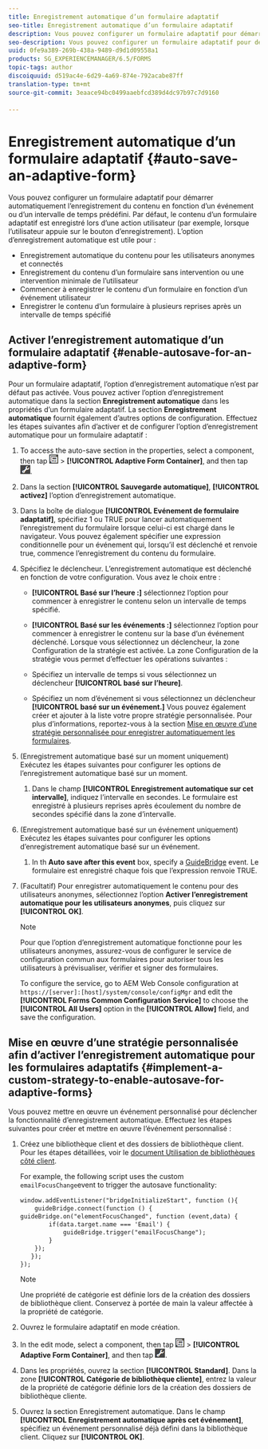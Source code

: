 ```yaml
---
title: Enregistrement automatique d’un formulaire adaptatif
seo-title: Enregistrement automatique d’un formulaire adaptatif
description: Vous pouvez configurer un formulaire adaptatif pour démarrer automatiquement l’enregistrement du contenu en fonction d’un événement ou d’un intervalle de temps prédéfini.
seo-description: Vous pouvez configurer un formulaire adaptatif pour démarrer automatiquement l’enregistrement du contenu en fonction d’un événement ou d’un intervalle de temps prédéfini.
uuid: 0fe9a389-269b-438a-9489-d9d1d09558a1
products: SG_EXPERIENCEMANAGER/6.5/FORMS
topic-tags: author
discoiquuid: d519ac4e-6d29-4a69-874e-792acabe87ff
translation-type: tm+mt
source-git-commit: 3eaace94bc0499aaebfcd389d4dc97b97c7d9160

---
```



# Enregistrement automatique d’un formulaire adaptatif {#auto-save-an-adaptive-form}

Vous pouvez configurer un formulaire adaptatif pour démarrer automatiquement l’enregistrement du contenu en fonction d’un événement ou d’un intervalle de temps prédéfini. Par défaut, le contenu d’un formulaire adaptatif est enregistré lors d’une action utilisateur (par exemple, lorsque l’utilisateur appuie sur le bouton d’enregistrement). L’option d’enregistrement automatique est utile pour :

* Enregistrement automatique du contenu pour les utilisateurs anonymes et connectés
* Enregistrement du contenu d’un formulaire sans intervention ou une intervention minimale de l’utilisateur
* Commencer à enregistrer le contenu d’un formulaire en fonction d’un événement utilisateur
* Enregistrer le contenu d’un formulaire à plusieurs reprises après un intervalle de temps spécifié

## Activer l’enregistrement automatique d’un formulaire adaptatif {#enable-autosave-for-an-adaptive-form}

Pour un formulaire adaptatif, l’option d’enregistrement automatique n’est par défaut pas activée. Vous pouvez activer l’option d’enregistrement automatique dans la section **Enregistrement automatique** dans les propriétés d’un formulaire adaptatif. La section **Enregistrement automatique** fournit également d’autres options de configuration. Effectuez les étapes suivantes afin d’activer et de configurer l’option d’enregistrement automatique pour un formulaire adaptatif :

1. To access the auto-save section in the properties, select a component, then tap ![field-level](assets/field-level.png) > **[!UICONTROL Adaptive Form Container]**, and then tap ![cmppr](assets/cmppr.png).
1. Dans la section **[!UICONTROL Sauvegarde automatique]**, **[!UICONTROL activez]** l’option d’enregistrement automatique.
1. Dans la boîte de dialogue **[!UICONTROL Evénement de formulaire adaptatif]**, spécifiez 1 ou TRUE pour lancer automatiquement l’enregistrement du formulaire lorsque celui-ci est chargé dans le navigateur. Vous pouvez également spécifier une expression conditionnelle pour un événement qui, lorsqu’il est déclenché et renvoie true, commence l’enregistrement du contenu du formulaire.
1. Spécifiez le déclencheur. L’enregistrement automatique est déclenché en fonction de votre configuration. Vous avez le choix entre :

   * **[!UICONTROL Basé sur l’heure :]** sélectionnez l’option pour commencer à enregistrer le contenu selon un intervalle de temps spécifié.
   * **[!UICONTROL Basé sur les événements :]** sélectionnez l’option pour commencer à enregistrer le contenu sur la base d’un événement déclenché.
   Lorsque vous sélectionnez un déclencheur, la zone Configuration de la stratégie est activée. La zone Configuration de la stratégie vous permet d’effectuer les opérations suivantes :

   * Spécifiez un intervalle de temps si vous sélectionnez un déclencheur **[!UICONTROL basé sur l’heure]**.
   * Spécifiez un nom d’événement si vous sélectionnez un déclencheur **[!UICONTROL basé sur un événement.]**
   Vous pouvez également créer et ajouter à la liste votre propre stratégie personnalisée. Pour plus d’informations, reportez-vous à la section [Mise en œuvre d’une stratégie personnalisée pour enregistrer automatiquement les formulaires](/help/forms/using/auto-save-an-adaptive-form.md#p-implement-a-custom-strategy-to-enable-autosave-for-adaptive-forms-p).

1. (Enregistrement automatique basé sur un moment uniquement) Exécutez les étapes suivantes pour configurer les options de l’enregistrement automatique basé sur un moment.

   1. Dans le champ **[!UICONTROL Enregistrement automatique sur cet intervalle]**, indiquez l’intervalle en secondes. Le formulaire est enregistré à plusieurs reprises après écoulement du nombre de secondes spécifié dans la zone d’intervalle.

1. (Enregistrement automatique basé sur un événement uniquement) Exécutez les étapes suivantes pour configurer les options d’enregistrement automatique basé sur un événement.

   1. In th **Auto save after this event** box, specify a [GuideBridge](https://helpx.adobe.com/aem-forms/6/javascript-api/GuideBridge.html) event. Le formulaire est enregistré chaque fois que l’expression renvoie TRUE.

1. (Facultatif) Pour enregistrer automatiquement le contenu pour des utilisateurs anonymes, sélectionnez l’option **Activer l’enregistrement automatique pour les utilisateurs anonymes**, puis cliquez sur **[!UICONTROL OK]**.

   >[!NOTE]
   >
   >Pour que l’option d’enregistrement automatique fonctionne pour les utilisateurs anonymes, assurez-vous de configurer le service de configuration commun aux formulaires pour autoriser tous les utilisateurs à prévisualiser, vérifier et signer des formulaires.
   >
   >To configure the service, go to AEM Web Console configuration at `https://[server]:[host]/system/console/configMgr` and edit the **[!UICONTROL Forms Common Configuration Service]** to choose the **[!UICONTROL All Users]** option in the **[!UICONTROL Allow]** field, and save the configuration.

## Mise en œuvre d’une stratégie personnalisée afin d’activer l’enregistrement automatique pour les formulaires adaptatifs {#implement-a-custom-strategy-to-enable-autosave-for-adaptive-forms}

Vous pouvez mettre en œuvre un événement personnalisé pour déclencher la fonctionnalité d’enregistrement automatique. Effectuez les étapes suivantes pour créer et mettre en œuvre l’événement personnalisé :

1. Créez une bibliothèque client et des dossiers de bibliothèque client. Pour les étapes détaillées, voir le [document Utilisation de bibliothèques côté client](/help/sites-developing/clientlibs.md).

   For example, the following script uses the custom `emailFocusChange`event to trigger the autosave functionality:

   ```
   window.addEventListener("bridgeInitializeStart", function (){
       guideBridge.connect(function () { guideBridge.on("elementFocusChanged", function (event,data) {
           if(data.target.name === 'Email') {
               guideBridge.trigger("emailFocusChange");
           }
       });
      });
   });
   ```

   >[!NOTE]
   >
   >Une propriété de catégorie est définie lors de la création des dossiers de bibliothèque client. Conservez à portée de main la valeur affectée à la propriété de catégorie.

1. Ouvrez le formulaire adaptatif en mode création.

1. In the edit mode, select a component, then tap ![field-level](assets/field-level.png) > **[!UICONTROL Adaptive Form Container]**, and then tap ![cmppr](assets/cmppr.png).
1. Dans les propriétés, ouvrez la section **[!UICONTROL Standard]**. Dans la zone **[!UICONTROL Catégorie de bibliothèque cliente]**, entrez la valeur de la propriété de catégorie définie lors de la création des dossiers de bibliothèque cliente.
1. Ouvrez la section Enregistrement automatique. Dans le champ **[!UICONTROL Enregistrement automatique après cet événement]**, spécifiez un événement personnalisé déjà défini dans la bibliothèque client. Cliquez sur **[!UICONTROL OK]**.

